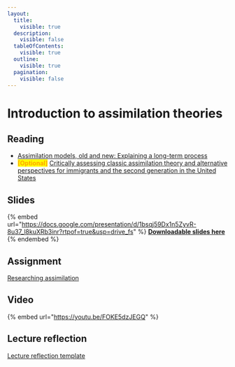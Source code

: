 ```yaml
---
layout:
  title:
    visible: true
  description:
    visible: false
  tableOfContents:
    visible: true
  outline:
    visible: true
  pagination:
    visible: false
---
```


# Introduction to assimilation theories

## Reading

* [Assimilation models, old and new: Explaining a long-term process](https://drive.google.com/file/d/1jVOvbYzPrcRM1RwGfj9DOzDQzpY5B7qB/view?usp=sharing)
* <mark style="color:orange;">**\[Optional]**</mark> [Critically assessing classic assimilation theory and alternative perspectives for immigrants and the second generation in the United States](https://drive.google.com/file/d/1Bms4NKp7NZ8-U1hvnjT-KIfUtDHD49j9/view?usp=sharing)

## Slides

{% embed url="https://docs.google.com/presentation/d/1bsqj59Dx1n5ZyvR-8u37_l8kuXRb3inr?rtpof=true&usp=drive_fs" %}
[**Downloadable slides here**](https://docs.google.com/presentation/d/1bsqj59Dx1n5ZyvR-8u37_l8kuXRb3inr?rtpof=true\&usp=drive_fs)
{% endembed %}

## Assignment

[Researching assimilation](https://docs.google.com/document/d/1bovBiJkFnmykfRCyvD_zgLf8jrO5gODR?rtpof=true\&usp=drive_fs)

## Video

{% embed url="https://youtu.be/FOKE5dzJEGQ" %}

## Lecture reflection

[Lecture reflection template](https://docs.google.com/document/d/1082WJqKBH3xRWp1WlhyrGbieRZxGXnbe?rtpof=true\&usp=drive_fs)
